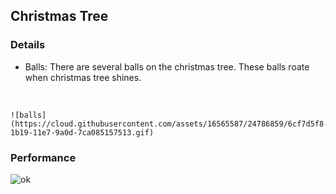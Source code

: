 ## Christmas Tree


### Details
 - Balls:
    There are several balls on the christmas tree. These balls roate when christmas tree shines. <br />
  <br />
  
    ![balls](https://cloud.githubusercontent.com/assets/16565587/24786859/6cf7d5f8-1b19-11e7-9a0d-7ca085157513.gif)

### Performance

  ![ok](https://cloud.githubusercontent.com/assets/16565587/24786708/7c3480a8-1b18-11e7-9036-346c54370257.gif)
